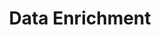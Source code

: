 ---
layout: sub-service
order: 6
title: "Data Enrichment"
parent: "Data & Advanced Analytics"
description: "Our Data Enrichment services enhance your existing data by integrating additional relevant information, increasing its value and utility for informed decision-making and strategic initiatives."
approach: "We enhance your data by integrating it with internal and external sources, improving its quality and comprehensiveness. Our data enrichment process ensures that your data is more robust, enabling deeper insights and more effective analysis."
intro: "Enhancing data quality and utility through comprehensive integration of multiple sources for informed decision-making and strategic initiatives."
focus_areas:
  - title: "Data Source Identification"
    content: "Identify and evaluate data sources that can add value to your existing datasets."
  - title: "Data Integration"
    content: "Integrate data from multiple sources to create a unified and comprehensive dataset."
  - title: "Data Quality Improvement"
    content: "Implement processes to enhance the quality, accuracy, and reliability of your data."
  - title: "Master Data Management"
    content: "Establish master data management practices to ensure consistency and accuracy across your organization."
  - title: "Data Governance"
    content: "Develop and implement data governance policies to maintain data integrity and compliance."
why_choose:
  - "Comprehensive Data Enrichment"
  - "Advanced Integration Techniques"
  - "Focus on Data Quality and Governance"
  - "Experienced Data Professionals"
cta: "Contact us to learn how our Data Enrichment services can enhance the value of your data and support your strategic initiatives."
icon: "fa-database"
color: "tangerine"
image: "/assets/images/backgrounds/data-enrichment.webp"
permalink: /services/data-and-advanced-analytics/data-enrichment
redirect: "/services/data-and-advanced-analytics/data-enrichment"
---